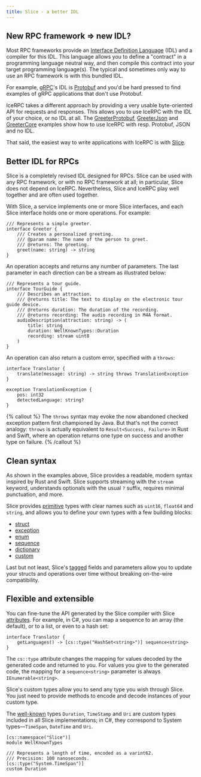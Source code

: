 ```yaml
---
title: Slice - a better IDL
---
```


## New RPC framework => new IDL?

Most RPC frameworks provide an [Interface Definition Language][idl] (IDL) and a compiler for this IDL. This language
allows you to define a "contract" in a programming language neutral way, and then compile this contract into your target
programming language(s). The typical and sometimes only way to use an RPC framework is with this bundled IDL.

For example, [gRPC][grpc]'s IDL is [Protobuf][protobuf] and you'd be hard pressed to find examples of gRPC applications
that don't use Protobuf.

IceRPC takes a different approach by providing a very usable byte-oriented API for requests and responses. This allows
you to use IceRPC with the IDL of your choice, or no IDL at all. The [GreeterProtobuf][greeter-protobuf],
[GreeterJson][greeter-json] and [GreeterCore][greeter-core] examples show how to use IceRPC with resp. Protobuf, JSON
and no IDL.

That said, the easiest way to write applications with IceRPC is with [Slice][slice].

## Better IDL for RPCs

Slice is a completely revised IDL designed for RPCs. Slice can be used with any RPC framework, or with no RPC framework
at all; in particular, Slice does not depend on IceRPC. Nevertheless, Slice and IceRPC play well together and are often
used together.

With Slice, a service implements one or more Slice interfaces, and each Slice interface holds one or more operations.
For example:

```slice
/// Represents a simple greeter.
interface Greeter {
    /// Creates a personalized greeting.
    /// @param name: The name of the person to greet.
    /// @returns: The greeting.
    greet(name: string) -> string
}
```

An operation accepts and returns any number of parameters. The last parameter in each direction can be a stream as
illustrated below:

```slice
/// Represents a tour guide.
interface TourGuide {
    /// Describes an attraction.
    /// @returns title: The text to display on the electronic tour guide device.
    /// @returns duration: The duration of the recording.
    /// @returns recording: The audio recording in M4A format.
    audioDescription(attraction: string) -> (
        title: string
        duration: WellKnownTypes::Duration
        recording: stream uint8
    )
}
```

An operation can also return a custom error, specified with a `throws`:

```slice
interface Translator {
    translate(message: string) -> string throws TranslationException
}

exception TranslationException {
    pos: int32
    detectedLanguage: string?
}
```

{% callout %}
The `throws` syntax may evoke the now abandoned checked exception pattern first championed by Java. But that's not the
correct analogy: `throws` is actually equivalent to `Result<Success, Failure>` in Rust and Swift, where an operation
returns one type on success and another type on failure.
{% /callout %}

## Clean syntax

As shown in the examples above, Slice provides a readable, modern syntax inspired by Rust and Swift. Slice supports
streaming with the `stream` keyword, understands optionals with the usual `?` suffix, requires minimal punctuation, and
more.

Slice provides [primitive][primitive] types with clear names such as `uint16`, `float64` and `string`, and allows you to
define your own types with a few building blocks:
 - [struct][struct]
 - [exception][exception]
 - [enum][enum]
 - [sequence][sequence]
 - [dictionary][dictionary]
 - [custom][custom]

Last but not least, Slice's [tagged][tagged] fields and parameters allow you to update your structs and operations over
time without breaking on-the-wire compatibility.

## Flexible and extensible

You can fine-tune the API generated by the Slice compiler with Slice [attributes][attributes]. For example, in C#, you
can map a sequence to an array (the default), or to a list, or even to a hash set:

```slice
interface Translator {
    getLanguages() -> [cs::type("HashSet<string>")] sequence<string>
}
```

The `cs::type` attribute changes the mapping for values decoded by the generated code and returned to you. For values
you give to the generated code, the mapping for a `sequence<string>` parameter is always `IEnumerable<string>`.

Slice's custom types allow you to send any type you wish through Slice. You just need to provide methods to encode and
decode instances of your custom type.

The [well-known][well-known] types `Duration`, `TimeStamp` and `Uri` are custom types included in all Slice
implementations; in C#, they correspond to System types—`TimeSpan`, `DateTime` and `Uri`.

```slice
[cs::namespace("Slice")]
module WellKnownTypes

/// Represents a length of time, encoded as a varint62.
/// Precision: 100 nanoseconds.
[cs::type("System.TimeSpan")]
custom Duration
```

[attributes]: ../../slice2/language-guide/attributes
[custom]: ../../slice2/language-guide/custom-types
[dictionary]: ../../slice2/language-guide/dictionary-types
[enum]: ../../slice2/language-guide/enum-types
[exception]: ../../slice2/language-guide/exception
[grpc]: https://grpc.io/
[idl]: https://en.wikipedia.org/wiki/Interface_description_language
[greeter-core]: https://github.com/icerpc/icerpc-csharp/tree/main/examples/GreeterCore
[greeter-json]: https://github.com/icerpc/icerpc-csharp/tree/main/examples/GreeterJson
[greeter-protobuf]: https://github.com/icerpc/icerpc-csharp/tree/main/examples/GreeterProtobuf
[primitive]: ../../slice2/language-guide/primitive-types
[protobuf]: https://en.wikipedia.org/wiki/Protocol_Buffers
[sequence]: ../../slice2/language-guide/sequence-types
[slice]: ../../slice2
[struct]: ../../slice2/language-guide/struct-types
[tagged]: ../../slice2/language-guide/parameters-and-fields#tagged-parameters-and-fields
[well-known]: ../../slice2/language-guide/well-known-types
